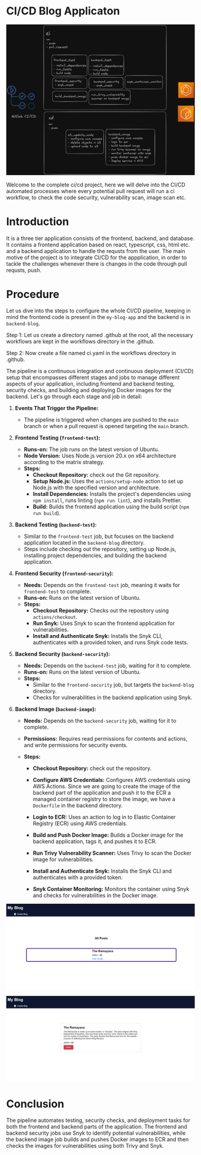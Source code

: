 # CI/CD Blog Applicaton


![alt text](<assets/ecr-ecs.png>)


Welcome to the complete ci/cd project, here we will delve into the CI/CD automated processes where every potential pull request will run a ci workflow, to check the code security, vulnerability scan, image scan etc.

# Introduction

It is a three tier application consists of the frontend, backend, and database.  It contains a frontend application based on react, typescript, css, html etc. and a backend application to handle the requsts from the user. The main motive of the project is to integrate CI/CD for the appplication, in order to tackle the challenges whenever there is changes in the code through pull requsts, push.

# Procedure

Let us dive into the steps to configure the whole CI/CD pipeline, keeping in mind the frontend code is present in the `my-blog-app` and the backend is in `backend-blog`.




Step 1: Let us create a directory named .github at the root, all the necessary  workflows are kept in the workflows directory in the .github.

Step 2: Now create a file named ci.yaml in the workflows directory in .github.

The pipeline is a continuous integration and continuous deployment (CI/CD) setup that encompasses different stages and jobs to manage different aspects of your application, including frontend and backend testing, security checks, and building and deploying Docker images for the backend. Let's go through each stage and job in detail:

1. **Events That Trigger the Pipeline:**
    - The pipeline is triggered when changes are pushed to the `main` branch or when a pull request is opened targeting the `main` branch.

2. **Frontend Testing (`frontend-test`):**
    - **Runs-on:** The job runs on the latest version of Ubuntu.
    - **Node Version:** Uses Node.js version 20.x on x64 architecture according to the matrix strategy.
    - **Steps:**
        - **Checkout Repository:** check out the Git repository.
        - **Setup Node.js:** Uses the `actions/setup-node` action to set up Node.js with the specified version and architecture.
        - **Install Dependencies:** Installs the project's dependencies using `npm install`, runs linting (`npm run lint`), and installs Prettier.
        - **Build:** Builds the frontend application using the build script (`npm run build`).

3. **Backend Testing (`backend-test`):**
    - Similar to the `frontend-test` job, but focuses on the backend application located in the `backend-blog` directory.
    - Steps include checking out the repository, setting up Node.js, installing project dependencies, and building the backend application.

4. **Frontend Security (`frontend-security`):**
    - **Needs:** Depends on the `frontend-test` job, meaning it waits for `frontend-test` to complete.
    - **Runs-on:** Runs on the latest version of Ubuntu.
    - **Steps:**
        - **Checkout Repository:** Checks out the repository using `actions/checkout`.
        - **Run Snyk:** Uses Snyk to scan the frontend application for vulnerabilities.
        - **Install and Authenticate Snyk:** Installs the Snyk CLI, authenticates with a provided token, and runs Snyk code tests.

5. **Backend Security (`backend-security`):**
    - **Needs:** Depends on the `backend-test` job, waiting for it to complete.
    - **Runs-on:** Runs on the latest version of Ubuntu.
    - **Steps:**
        - Similar to the `frontend-security` job, but targets the `backend-blog` directory.
        - Checks for vulnerabilities in the backend application using Snyk.

6. **Backend Image (`backend-image`):**
    - **Needs:** Depends on the `backend-security` job, waiting for it to complete.

    - **Permissions:** Requires read permissions for contents and actions, and write permissions for security events.

    - **Steps:**
        - **Checkout Repository:** check out the repository.

        - **Configure AWS Credentials:** Configures AWS credentials using AWS Actions. Since we are going to create the image of the backend part of the application and push it to the ECR a managed container registry to store the image, we have a `Dockerfile` in the backend directory.

        - **Login to ECR:** Uses an action to log in to Elastic Container Registry (ECR) using AWS credentials.

        - **Build and Push Docker Image:** Builds a Docker image for the backend application, tags it, and pushes it to ECR.

        - **Run Trivy Vulnerability Scanner:** Uses Trivy to scan the Docker image for vulnerabilities.

        - **Install and Authenticate Snyk:** Installs the Snyk CLI and authenticates with a provided token.

        - **Snyk Container Monitoring:** Monitors the container using Snyk and checks for vulnerabilities in the Docker image.

![alt text](<assets/new2o.png>)

![alt text](<assets/new3o.png>)


# Conclusion

The pipeline automates testing, security checks, and deployment tasks for both the frontend and backend parts of the application. The frontend and backend security jobs use Snyk to identify potential vulnerabilities, while the backend image job builds and pushes Docker images to ECR and then checks the images for vulnerabilities using both Trivy and Snyk.